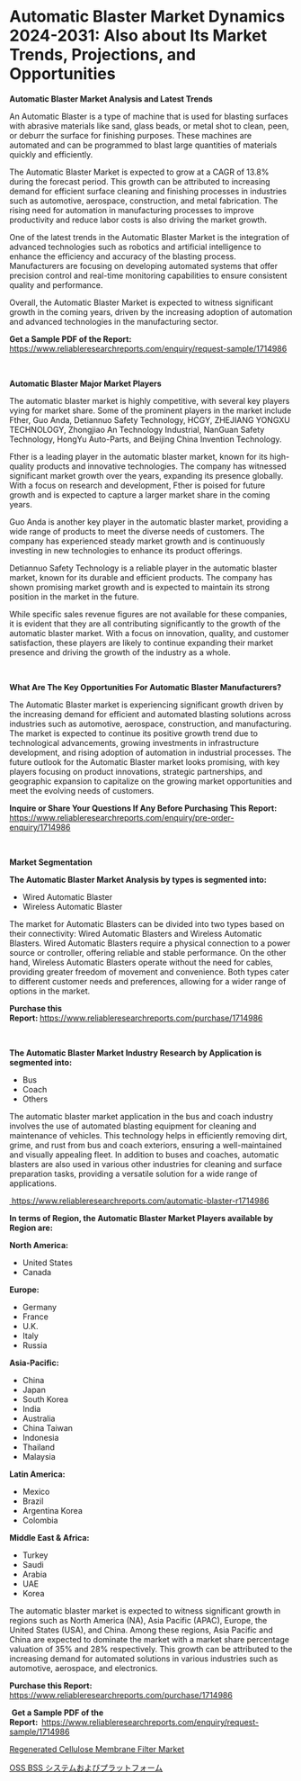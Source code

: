 <p><h1>Automatic Blaster Market Dynamics 2024-2031: Also about Its Market Trends, Projections, and Opportunities</h1></p><p><strong>Automatic Blaster Market Analysis and Latest Trends</strong></p>
<p><p>An Automatic Blaster is a type of machine that is used for blasting surfaces with abrasive materials like sand, glass beads, or metal shot to clean, peen, or deburr the surface for finishing purposes. These machines are automated and can be programmed to blast large quantities of materials quickly and efficiently.</p><p>The Automatic Blaster Market is expected to grow at a CAGR of 13.8% during the forecast period. This growth can be attributed to increasing demand for efficient surface cleaning and finishing processes in industries such as automotive, aerospace, construction, and metal fabrication. The rising need for automation in manufacturing processes to improve productivity and reduce labor costs is also driving the market growth.</p><p>One of the latest trends in the Automatic Blaster Market is the integration of advanced technologies such as robotics and artificial intelligence to enhance the efficiency and accuracy of the blasting process. Manufacturers are focusing on developing automated systems that offer precision control and real-time monitoring capabilities to ensure consistent quality and performance.</p><p>Overall, the Automatic Blaster Market is expected to witness significant growth in the coming years, driven by the increasing adoption of automation and advanced technologies in the manufacturing sector.</p></p>
<p><strong>Get a Sample PDF of the Report:&nbsp;</strong> <a href="https://www.reliableresearchreports.com/enquiry/request-sample/1714986">https://www.reliableresearchreports.com/enquiry/request-sample/1714986</a></p>
<p>&nbsp;</p>
<p><strong>Automatic Blaster Major Market Players</strong></p>
<p><p>The automatic blaster market is highly competitive, with several key players vying for market share. Some of the prominent players in the market include Fther, Guo Anda, Detiannuo Safety Technology, HCGY, ZHEJIANG YONGXU TECHNOLOGY, Zhongjiao An Technology Industrial, NanGuan Safety Technology, HongYu Auto-Parts, and Beijing China Invention Technology.</p><p>Fther is a leading player in the automatic blaster market, known for its high-quality products and innovative technologies. The company has witnessed significant market growth over the years, expanding its presence globally. With a focus on research and development, Fther is poised for future growth and is expected to capture a larger market share in the coming years.</p><p>Guo Anda is another key player in the automatic blaster market, providing a wide range of products to meet the diverse needs of customers. The company has experienced steady market growth and is continuously investing in new technologies to enhance its product offerings.</p><p>Detiannuo Safety Technology is a reliable player in the automatic blaster market, known for its durable and efficient products. The company has shown promising market growth and is expected to maintain its strong position in the market in the future.</p><p>While specific sales revenue figures are not available for these companies, it is evident that they are all contributing significantly to the growth of the automatic blaster market. With a focus on innovation, quality, and customer satisfaction, these players are likely to continue expanding their market presence and driving the growth of the industry as a whole.</p></p>
<p>&nbsp;</p>
<p><strong>What Are The Key Opportunities For Automatic Blaster Manufacturers?</strong></p>
<p><p>The Automatic Blaster market is experiencing significant growth driven by the increasing demand for efficient and automated blasting solutions across industries such as automotive, aerospace, construction, and manufacturing. The market is expected to continue its positive growth trend due to technological advancements, growing investments in infrastructure development, and rising adoption of automation in industrial processes. The future outlook for the Automatic Blaster market looks promising, with key players focusing on product innovations, strategic partnerships, and geographic expansion to capitalize on the growing market opportunities and meet the evolving needs of customers.</p></p>
<p><strong>Inquire or Share Your Questions If Any Before Purchasing This Report:</strong> <a href="https://www.reliableresearchreports.com/enquiry/pre-order-enquiry/1714986">https://www.reliableresearchreports.com/enquiry/pre-order-enquiry/1714986</a></p>
<p>&nbsp;</p>
<p><strong>Market Segmentation</strong></p>
<p><strong>The Automatic Blaster Market Analysis by types is segmented into:</strong></p>
<p><ul><li>Wired Automatic Blaster</li><li>Wireless Automatic Blaster</li></ul></p>
<p><p>The market for Automatic Blasters can be divided into two types based on their connectivity: Wired Automatic Blasters and Wireless Automatic Blasters. Wired Automatic Blasters require a physical connection to a power source or controller, offering reliable and stable performance. On the other hand, Wireless Automatic Blasters operate without the need for cables, providing greater freedom of movement and convenience. Both types cater to different customer needs and preferences, allowing for a wider range of options in the market.</p></p>
<p><strong>Purchase this Report:&nbsp;</strong><a href="https://www.reliableresearchreports.com/purchase/1714986">https://www.reliableresearchreports.com/purchase/1714986</a></p>
<p>&nbsp;</p>
<p><strong>The Automatic Blaster Market Industry Research by Application is segmented into:</strong></p>
<p><ul><li>Bus</li><li>Coach</li><li>Others</li></ul></p>
<p><p>The automatic blaster market application in the bus and coach industry involves the use of automated blasting equipment for cleaning and maintenance of vehicles. This technology helps in efficiently removing dirt, grime, and rust from bus and coach exteriors, ensuring a well-maintained and visually appealing fleet. In addition to buses and coaches, automatic blasters are also used in various other industries for cleaning and surface preparation tasks, providing a versatile solution for a wide range of applications.</p></p>
<p><a href="https://www.reliableresearchreports.com/automatic-blaster-r1714986">&nbsp;https://www.reliableresearchreports.com/automatic-blaster-r1714986</a></p>
<p><strong>In terms of Region, the Automatic Blaster Market Players available by Region are:</strong></p>
<p>
    <p> <strong> North America: </strong>
        <ul>
            <li>United States</li>
            <li>Canada</li>
        </ul>
        </p> 
    <p> <strong> Europe: </strong>
        <ul>
            <li>Germany</li>
            <li>France</li>
            <li>U.K.</li>
            <li>Italy</li>
            <li>Russia</li>
        </ul>
        </p> 
    <p> <strong> Asia-Pacific: </strong>
        <ul>
            <li>China</li>
            <li>Japan</li>
            <li>South Korea</li>
            <li>India</li>
            <li>Australia</li>
            <li>China Taiwan</li>
            <li>Indonesia</li>
            <li>Thailand</li>
            <li>Malaysia</li>
        </ul>
        </p> 
    <p> <strong> Latin America: </strong>
        <ul>
            <li>Mexico</li>
            <li>Brazil</li>
            <li>Argentina Korea</li>
            <li>Colombia</li>
        </ul>
        </p> 
    <p> <strong> Middle East & Africa: </strong>
        <ul>
            <li>Turkey</li>
            <li>Saudi</li>
            <li>Arabia</li>
            <li>UAE</li>
            <li>Korea</li>
        </ul>
    </p>
    </p>
<p><p>The automatic blaster market is expected to witness significant growth in regions such as North America (NA), Asia Pacific (APAC), Europe, the United States (USA), and China. Among these regions, Asia Pacific and China are expected to dominate the market with a market share percentage valuation of 35% and 28% respectively. This growth can be attributed to the increasing demand for automated solutions in various industries such as automotive, aerospace, and electronics.</p></p>
<p><strong>Purchase this Report: </strong><a href="https://www.reliableresearchreports.com/purchase/1714986">https://www.reliableresearchreports.com/purchase/1714986</a></p>
<p>&nbsp;<strong>Get a Sample PDF of the Report:&nbsp;&nbsp;</strong><a href="https://www.reliableresearchreports.com/enquiry/request-sample/1714986">https://www.reliableresearchreports.com/enquiry/request-sample/1714986</a></p>
<p><strong></strong></p>
<p><p><a href="https://github.com/claudianurdin/Market-Research-Report-List-1/blob/main/regenerated-cellulose-membrane-filter-market.md">Regenerated Cellulose Membrane Filter Market</a></p><p><a href="https://github.com/sghwr779811674/Market-Research-Report-List-3/blob/main/4143032185473.md">OSS BSS システムおよびプラットフォーム</a></p></p>